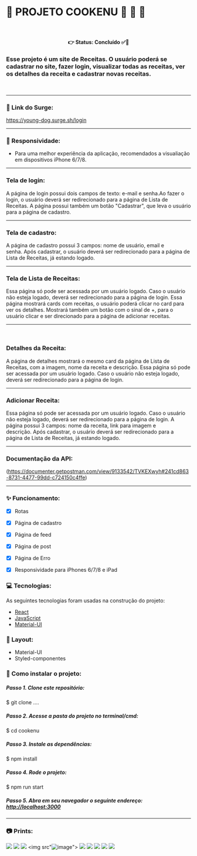 #  📌 PROJETO COOKENU 🍰 🍜 🍗
<br>
<h4 align='center'>
👉 Status: Concluído ✅👏
</h4>

### Esse projeto é um site de Receitas. O usuário poderá se cadastrar no site, fazer login, visualizar todas as receitas, ver os detalhes da receita e cadastrar novas receitas.
<br>
<hr />

### 🔗 Link do Surge: 
https://young-dog.surge.sh/login

<hr />


### 📱 Responsividade:
- Para uma melhor experiência da aplicação, recomendados a visualiação em dispositivos iPhone 6/7/8.
<hr />

### Tela de login:  

A página de login possui dois campos de texto: e-mail e senha.Ao fazer o login, o usuário deverá ser redirecionado para a página de Lista de Receitas. A página possui também um botão "Cadastrar", que leva o usuário para a página de cadastro. 
<hr />

### Tela de cadastro:
A página de cadastro possui 3 campos: nome de usuário, email e senha. Após cadastrar, o usuário deverá ser redirecionado para a página de Lista de Receitas, já estando logado.
<hr />

### Tela de Lista de Receitas:
Essa página só pode ser acessada por um usuário logado. Caso o usuário não esteja logado, deverá ser redirecionado para a página de login. Essa página mostrará cards com receitas, o usuário poderá clicar no card para ver os detalhes. Mostrará também um botão com o sinal de +, para o usuário clicar e ser direcionado para a página de adicionar receitas. 
<hr /> 

### Detalhes da Receita:
A página de detalhes mostrará o mesmo card da página de Lista de Receitas, com a imagem, nome da receita e descrição. Essa página só pode ser acessada por um usuário logado. Caso o usuário não esteja logado, deverá ser redirecionado para a página de login.
<hr />

### Adicionar Receita:
Essa página só pode ser acessada por um usuário logado. Caso o usuário não esteja logado, deverá ser redirecionado para a página de login. A página possui 3 campos: nome da receita, link para imagem e descrição. Após cadastrar, o usuário deverá ser redirecionado para a página de Lista de Receitas, já estando logado. 
<hr />

### Documentação da API:

(https://documenter.getpostman.com/view/9133542/TVKEXwyh#241cd863-8731-4477-99dd-c724150c4ffe) 


<hr />


### ✨ Funcionamento:


- [x] Rotas
- [x] Página de cadastro
- [x] Página de feed
- [x] Página de post
- [x] Página de Erro
- [x] Responsividade para iPhones 6/7/8 e iPad


### 💻 Tecnologias:
As seguintes tecnologias foram usadas na construção do projeto:
- [React](https://pt-br.reactjs.org/)
- [JavaScript](https://www.javascript.com/)
- [Material-UI](https://material-ui.com/pt/)


### 🎨 Layout:
- Material-UI
- Styled-componentes


### 📂 Como instalar o projeto:
##### Passo 1. Clone este repositório:
$ git clone ....
##### Passo 2. Acesse a pasta do projeto no terminal/cmd:
$ cd cookenu
##### Passo 3. Instale as dependências:
$ npm install
##### Passo 4. Rode o projeto:
$ npm run start
##### Passo 5. Abra em seu navegador o seguinte endereço: [http://localhost:3000](http://localhost:3000)

<hr />



### 📷 Prints:
<img src="![image](https://user-images.githubusercontent.com/67598487/124841884-343da900-df86-11eb-9b2a-d1c8fae174e5.png)"></img>
<img src="![image](https://user-images.githubusercontent.com/67598487/124841942-5f27fd00-df86-11eb-80dc-0969dacf4bbe.png)"></img>
<img src="![image](https://user-images.githubusercontent.com/67598487/124842013-854d9d00-df86-11eb-98f2-5df3c26ee182.png)"></img>
<img src"![image](https://user-images.githubusercontent.com/67598487/124842055-9bf3f400-df86-11eb-8eab-d7270b3b8d67.png)"></img>
<img src="![image](https://user-images.githubusercontent.com/67598487/124842081-ad3d0080-df86-11eb-908f-08a88f4b05eb.png)"></img>
<img src="![image](https://user-images.githubusercontent.com/67598487/124842759-3a348980-df88-11eb-90b7-78c14d65abf7.png)"></img>
<img src="![image](https://user-images.githubusercontent.com/67598487/124842772-41f42e00-df88-11eb-8ca1-8e674c0087b0.png)"></img>
<img src="![image](https://user-images.githubusercontent.com/67598487/124842795-4f111d00-df88-11eb-8501-f06bc61a1f30.png)"></img>
<img src="![image](https://user-images.githubusercontent.com/67598487/124842809-589a8500-df88-11eb-93c1-b68ae14e2b93.png)"></img>


